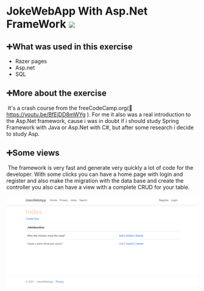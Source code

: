 # JokeWebApp With Asp.Net FrameWork <img height="60" src="https://cdn.jsdelivr.net/gh/devicons/devicon/icons/csharp/csharp-original.svg" />

## ➕What was used in this exercise

- Razer pages
- Asp.net
- SQL

## ➕More about the exercise

​	It's a crash course from the freeCodeCamp.org(🎥https://youtu.be/BfEjDD8mWYg ). For me it also was a real introduction to the Asp.Net framework, cause i was in doubt if i should study Spring Framework with Java or Asp.Net with C#, but after some research i decide to study Asp.

## ➕Some views 

​	The framework is very fast and generate very quickly a lot of code for the developer. With some clicks you can have a home page with login and register and also make the migration with the data base and create the controller you also can have a view with a complete CRUD for your table.

<img src="jokespage.PNG">



